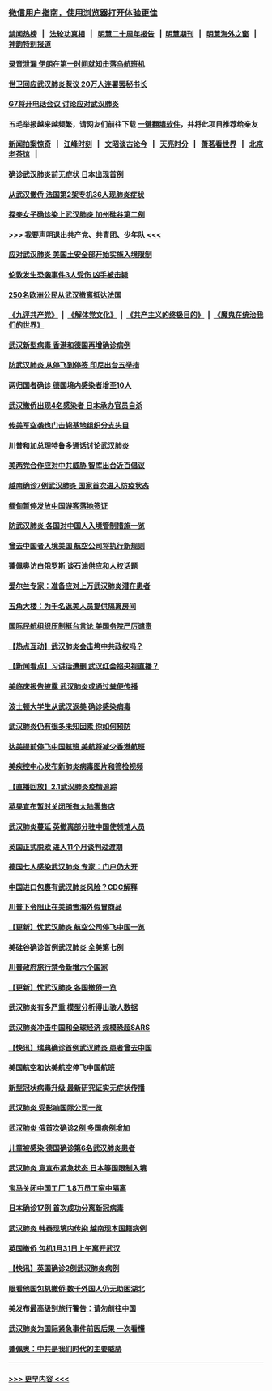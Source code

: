 ### [微信用户指南，使用浏览器打开体验更佳](https://github.com/gfw-breaker/banned-news1/blob/master/indexes/wechat-guide.md?t=0)
#### [禁闻热榜](热点新闻.md?t=0)  &nbsp;&nbsp;|&nbsp;&nbsp; [法轮功真相](https://github.com/gfw-breaker/truth/blob/master/README.md?t=0) &nbsp;&nbsp;|&nbsp;&nbsp; [明慧二十周年报告](https://github.com/gfw-breaker/mh-reports/blob/master/README.md?t=0) &nbsp;&nbsp;|&nbsp;&nbsp;[明慧期刊](https://github.com/gfw-breaker/mh-qikan) &nbsp;&nbsp;|&nbsp;&nbsp; [明慧海外之窗](https://github.com/gfw-breaker/mh-news/blob/master/README.md?t=0) &nbsp;&nbsp;|&nbsp;&nbsp; [神韵特别报道](https://github.com/gfw-breaker/mh-news/blob/master/shenyun.md?t=0)
#### [录音泄漏 伊朗在第一时间就知击落乌航班机](../pages/nsc418/n11842002.md?t=02040233) 
#### [世卫回应武汉肺炎惹议 20万人连署罢秘书长](../pages/nsc418/n11841664.md?t=02040233) 
#### [G7将开电话会议 讨论应对武汉肺炎](../pages/nsc418/n11841658.md?t=02040233) 
#### 五毛举报越来越频繁，请网友们前往下载 [一键翻墙软件](https://github.com/gfw-breaker/ssr-accounts)，并将此项目推荐给亲友
#### [新闻拍案惊奇](https://github.com/gfw-breaker/banned-news1/blob/master/pages/link4.md) &nbsp;&nbsp;|&nbsp;&nbsp; [江峰时刻](https://github.com/gfw-breaker/banned-news1/blob/master/pages/link4.md) &nbsp;&nbsp;|&nbsp;&nbsp; [文昭谈古论今](https://github.com/gfw-breaker/banned-news1/blob/master/pages/link4.md) &nbsp;&nbsp;|&nbsp;&nbsp; [天亮时分](https://github.com/gfw-breaker/banned-news1/blob/master/pages/link4.md) &nbsp;&nbsp;|&nbsp;&nbsp; [萧茗看世界](https://github.com/gfw-breaker/banned-news1/blob/master/pages/link4.md) &nbsp;&nbsp;|&nbsp;&nbsp; [北京老茶馆](https://github.com/gfw-breaker/banned-news1/blob/master/pages/link4.md) &nbsp;&nbsp;|&nbsp;&nbsp; 
#### [确诊武汉肺炎前无症状 日本出现首例](../pages/nsc418/n11841567.md?t=02040233) 
#### [从武汉撤侨 法国第2架专机36人现肺炎症状](../pages/nsc418/n11841382.md?t=02040233) 
#### [探亲女子确诊染上武汉肺炎 加州硅谷第二例](../pages/nsc418/n11839784.md?t=02040233) 
#### [>>> 我要声明退出共产党、共青团、少年队 <<<](https://github.com/begood0513/goodnews/blob/master/quit/letter.md) 
#### [应对武汉肺炎 美国土安全部开始实施入境限制](../pages/nsc418/n11839729.md?t=02040233) 
#### [伦敦发生恐袭事件3人受伤 凶手被击毙](../pages/nsc418/n11839442.md?t=02040233) 
#### [250名欧洲公民从武汉撤离抵达法国](../pages/nsc418/n11839438.md?t=02040233) 
#### [《九评共产党》](https://github.com/begood0513/9ping.md/blob/master/README.md) &nbsp;|&nbsp; [《解体党文化》](../../../../jtdwh.md/blob/master/README.md)  &nbsp;|&nbsp; [《共产主义的终极目的》](../../../../gczydzjmd.md/blob/master/README.md) &nbsp;|&nbsp; [《魔鬼在统治我们的世界》](../../../../mgztzwmdsj.md/blob/master/README.md) 
#### [武汉新型病毒 香港和德国再增确诊病例](../pages/nsc418/n11839381.md?t=02040233) 
#### [防武汉肺炎 从停飞到停签 印尼出台五举措](../pages/nsc418/n11839282.md?t=02040233) 
#### [两归国者确诊 德国境内感染者增至10人](../pages/nsc418/n11839164.md?t=02040233) 
#### [武汉撤侨出现4名感染者 日本承办官员自杀](../pages/nsc418/n11839044.md?t=02040233) 
#### [传美军空袭也门击毙基地组织分支头目](../pages/nsc418/n11839210.md?t=02040233) 
#### [川普和加总理特鲁多通话讨论武汉肺炎](../pages/nsc418/n11839128.md?t=02040233) 
#### [美两党合作应对中共威胁 智库出台近百倡议](../pages/nsc418/n11838437.md?t=02040233) 
#### [越南确诊7例武汉肺炎 国家首次进入防疫状态](../pages/nsc418/n11838860.md?t=02040233) 
#### [缅甸暂停发放中国游客落地签证](../pages/nsc418/n11838730.md?t=02040233) 
#### [防武汉肺炎 各国对中国人入境管制措施一览](../pages/nsc418/n11838726.md?t=02040233) 
#### [曾去中国者入境美国 航空公司将执行新规则](../pages/nsc418/n11838375.md?t=02040233) 
#### [蓬佩奥访白俄罗斯 谈石油供应和人权话题](../pages/nsc418/n11838242.md?t=02040233) 
#### [爱尔兰专家：准备应对上万武汉肺炎潜在患者](../pages/nsc418/n11837978.md?t=02040233) 
#### [五角大楼：为千名返美人员提供隔离房间](../pages/nsc418/n11837831.md?t=02040233) 
#### [国际民航组织压制挺台言论 美国务院严厉谴责](../pages/nsc418/n11837791.md?t=02040233) 
#### [【热点互动】武汉肺炎会击垮中共政权吗？](../pages/nsc418/n11837779.md?t=02040233) 
#### [【新闻看点】习讲话遭删 武汉红会掐央视直播？](../pages/nsc418/n11837573.md?t=02040233) 
#### [美临床报告披露 武汉肺炎或通过粪便传播](../pages/nsc418/n11837626.md?t=02040233) 
#### [波士顿大学生从武汉返美 确诊感染病毒](../pages/nsc418/n11837580.md?t=02040233) 
#### [武汉肺炎仍有很多未知因素 你如何预防](../pages/nsc418/n11837666.md?t=02040233) 
#### [达美提前停飞中国航班 美航将减少香港航班](../pages/nsc418/n11837649.md?t=02040233) 
#### [美疾控中心发布新肺炎病毒图片和筛检视频](../pages/nsc418/n11837491.md?t=02040233) 
#### [【直播回放】2.1武汉肺炎疫情追踪](../pages/nsc418/n11837232.md?t=02040233) 
#### [苹果宣布暂时关闭所有大陆零售店](../pages/nsc418/n11837097.md?t=02040233) 
#### [武汉肺炎蔓延 英撤离部分驻中国使领馆人员](../pages/nsc418/n11837061.md?t=02040233) 
#### [英国正式脱欧 进入11个月谈判过渡期](../pages/nsc418/n11836911.md?t=02040233) 
#### [德国七人感染武汉肺炎 专家：门户仍大开](../pages/nsc418/n11836344.md?t=02040233) 
#### [中国进口包裹有武汉肺炎风险？CDC解释](../pages/nsc418/n11836321.md?t=02040233) 
#### [川普下令阻止在美销售海外假冒商品](../pages/nsc418/n11836261.md?t=02040233) 
#### [【更新】忧武汉肺炎 航空公司停飞中国一览](../pages/nsc418/n11835931.md?t=02040233) 
#### [美硅谷确诊首例武汉肺炎 全美第七例](../pages/nsc418/n11836093.md?t=02040233) 
#### [川普政府旅行禁令新增六个国家](../pages/nsc418/n11836083.md?t=02040233) 
#### [【更新】忧武汉肺炎 各国撤侨一览](../pages/nsc418/n11835673.md?t=02040233) 
#### [武汉肺炎有多严重 模型分析得出骇人数据](../pages/nsc418/n11835829.md?t=02040233) 
#### [武汉肺炎冲击中国和全球经济 规模恐超SARS](../pages/nsc418/n11835652.md?t=02040233) 
#### [【快讯】瑞典确诊首例武汉肺炎 患者曾去中国](../pages/nsc418/n11835675.md?t=02040233) 
#### [美国航空和达美航空停飞中国航班](../pages/nsc418/n11835567.md?t=02040233) 
#### [新型冠状病毒升级 最新研究证实无症状传播](../pages/nsc418/n11835589.md?t=02040233) 
#### [武汉肺炎 受影响国际公司一览](../pages/nsc418/n11835538.md?t=02040233) 
#### [武汉肺炎 俄首次确诊2例 多国病例增加](../pages/nsc418/n11835295.md?t=02040233) 
#### [儿童被感染 德国确诊第6名武汉肺炎患者](../pages/nsc418/n11835338.md?t=02040233) 
#### [武汉肺炎 意宣布紧急状态 日本等国限制入境](../pages/nsc418/n11835062.md?t=02040233) 
#### [宝马关闭中国工厂 1.8万员工家中隔离](../pages/nsc418/n11835128.md?t=02040233) 
#### [日本确诊17例 首次成功分离新冠病毒](../pages/nsc418/n11834975.md?t=02040233) 
#### [武汉肺炎 韩泰现境内传染 越南现本国籍病例](../pages/nsc418/n11834857.md?t=02040233) 
#### [英国撤侨 包机1月31日上午离开武汉](../pages/nsc418/n11834808.md?t=02040233) 
#### [【快讯】英国确诊2例武汉肺炎病例](../pages/nsc418/n11834824.md?t=02040233) 
#### [眼看他国包机撤侨 数千外国人仍无助困湖北](../pages/nsc418/n11834010.md?t=02040233) 
#### [美发布最高级别旅行警告：请勿前往中国](../pages/nsc418/n11834038.md?t=02040233) 
#### [武汉肺炎为国际紧急事件前因后果 一次看懂](../pages/nsc418/n11833893.md?t=02040233) 
#### [蓬佩奥：中共是我们时代的主要威胁](../pages/nsc418/n11833434.md?t=02040233) 

----
#### [ >>> 更早内容 <<< ](../indexes/nsc418-earlier.md)
